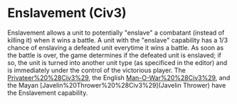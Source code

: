 # Enslavement (Civ3)

Enslavement allows a unit to potentially "enslave" a combatant (instead of killing it) when it wins a battle. A unit with the "enslave" capability has a 1/3 chance of enslaving a defeated unit everytime it wins a battle. As soon as the battle is over, the game determines if the defeated unit is enslaved; if so, the unit is turned into another unit type (as specificed in the editor) and is immediately under the control of the victorious player. 
The [Privateer%20%28Civ3%29](Privateer), the English [Man-O-War%20%28Civ3%29](Man-O-War), and the Mayan [Javelin%20Thrower%20%28Civ3%29](Javelin Thrower) have the Enslavement capability.